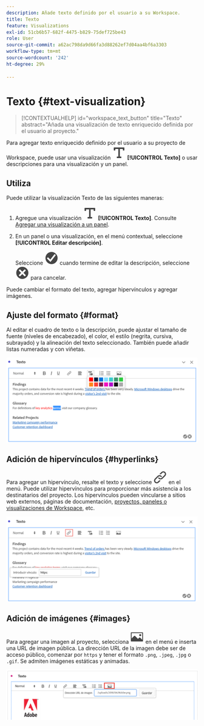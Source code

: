 ```yaml
---
description: Añade texto definido por el usuario a su Workspace.
title: Texto
feature: Visualizations
exl-id: 51cb6b57-682f-4475-b829-75def725be43
role: User
source-git-commit: a62ac798da9d66fa3d88262ef7d04aa4bf6a3303
workflow-type: tm+mt
source-wordcount: '242'
ht-degree: 29%

---
```


# Texto {#text-visualization}

<!-- markdownlint-disable MD034 -->

>[!CONTEXTUALHELP]
>id="workspace_text_button"
>title="Texto"
>abstract="Añada una visualización de texto enriquecido definida por el usuario al proyecto."

<!-- markdownlint-enable MD034 -->


Para agregar texto enriquecido definido por el usuario a su proyecto de Workspace, puede usar una visualización ![Texto](/help/assets/icons/Text.svg) **[!UICONTROL Texto]** o usar descripciones para una visualización y un panel.

## Utiliza

Puede utilizar la visualización Texto de las siguientes maneras:

1. Agregue una visualización ![Texto](/help/assets/icons/Text.svg) **[!UICONTROL Texto]**. Consulte [Agregar una visualización a un panel](freeform-analysis-visualizations.md#add-visualizations-to-a-panel).

1. En un panel o una visualización, en el menú contextual, seleccione **[!UICONTROL Editar descripción]**.

   Seleccione ![CheckmarkCircle](/help/assets/icons/CheckmarkCircle.svg) cuando termine de editar la descripción, seleccione ![CloseCircle](/help/assets/icons/CloseCircle.svg) para cancelar.

Puede cambiar el formato del texto, agregar hipervínculos y agregar imágenes.

## Ajuste del formato {#format}

Al editar el cuadro de texto o la descripción, puede ajustar el tamaño de fuente (niveles de encabezado), el color, el estilo (negrita, cursiva, subrayado) y la alineación del texto seleccionado. También puede añadir listas numeradas y con viñetas.

![Opciones de texto para un proyecto de Workspace que resalta la paleta de colores de texto.](assets/format.png)

## Adición de hipervínculos {#hyperlinks}

Para agregar un hipervínculo, resalte el texto y seleccione ![Vínculo](/help/assets/icons/Link.svg) en el menú. Puede utilizar hipervínculos para proporcionar más asistencia a los destinatarios del proyecto. Los hipervínculos pueden vincularse a sitios web externos, páginas de documentación, [proyectos, paneles o visualizaciones de Workspace](/help/analysis-workspace/curate-share/shareable-links.md), etc.

![Opciones de texto con el icono de vínculo resaltado.](assets/hyperlink.png)

## Adición de imágenes {#images}

Para agregar una imagen al proyecto, selecciona ![Imagen](/help/assets/icons/Image.svg) en el menú e inserta una URL de imagen pública. La dirección URL de la imagen debe ser de acceso público, comenzar por `https` y tener el formato `.png`, `.jpeg`, `.jpg` o `.gif`. Se admiten imágenes estáticas y animadas.

![Opciones de texto con el icono de imagen seleccionado.](assets/image.png)
